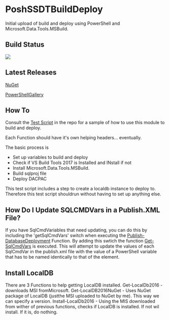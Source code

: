 # PoshSSDTBuildDeploy

Initial upload of build and deploy using PowerShell and Microsoft.Data.Tools.MSBuild.

## Build Status
[<img src="https://bzzztio.visualstudio.com/_apis/public/build/definitions/e986a19c-74f7-4d1f-8316-7f478f3d6646/5/badge"/>](https://bzzztio.visualstudio.com/PoshSSDTBuildDeploy/_apps/hub/ms.vss-ciworkflow.build-ci-hub?_a=edit-build-definition&id=5)

## Latest Releases
[NuGet](https://www.nuget.org/packages/PoshSSDTBuildDeploy/)

[PowerShellGallery](https://www.powershellgallery.com/packages/PoshSSDTBuildDeploy)


## How To 
Consult the [Test Script](https://github.com/RichieBzzzt/PoshSSDTBuildDeploy/blob/master/tests/run_test.ps1) in the repo for a sample of how to use this module to build and deploy.

Each Function should have it's own helping headers... eventually.

The basic process is 

* Set up variables to build and deploy
* Check if VS Build Tools 2017 is Installed and INstall if not
* Install Microsoft.Data.Tools.MSBuild. 
* Build sqlproj file
* Deploy DACPAC

This test script includes a step to create a localdb instance to deploy to. Therefore this test script shouldrun without having to set up anything else.

## How Do I Update SQLCMDVars in a Publish.XML File?
If you have SqlCmdVariables that need updating, you can do this by including the 'getSqlCmdVars' switch when executing the [Publish-DatabaseDeployment](https://github.com/RichieBzzzt/PoshSSDTBuildDeploy/blob/master/PoshSSDTBuildDeploy/Functions/PublishDatabaseDeployment.ps1) Function. By adding this swtich the function [Get-SqlCmdVars](https://github.com/RichieBzzzt/PoshSSDTBuildDeploy/blob/master/PoshSSDTBuildDeploy/Functions/GetSqlCmdVars.ps1) is executed. This will attempt to update the values of each SqlCmdVar in the publish.xml file with the value of a PowerShell variable that has to be named identically to that of the element.  

## Install LocalDB
There are 3 Functions to help getting LocalDB installed. 
Get-LocalDb2016 -  downloads MSI fromMicrosoft.
Get-LocalDB2016NuGet - Uses NuGet package of LocalDB (justthe MSI uploaded to NuGet by me). This way we can specify a version.
Install-LocalDb2016 - Using the MIS downloaded from wither of previous functions, checks if LocalDB is installed. If not wil install. If it is, do nothing.

